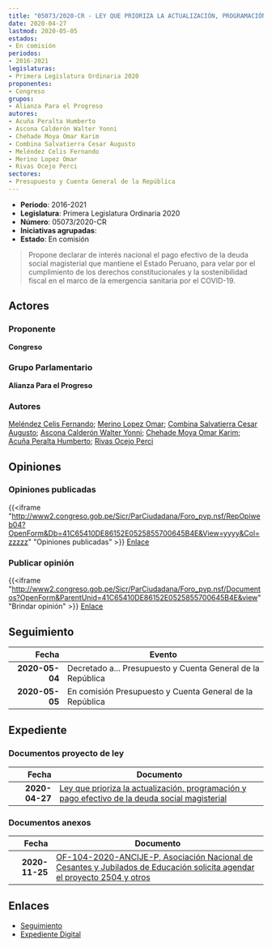 ```yaml
---
title: "05073/2020-CR - LEY QUE PRIORIZA LA ACTUALIZACIÓN, PROGRAMACIÓN Y PAGO EFECTIVO DE LA DEUDA SOCIAL MAGISTERIAL"
date: 2020-04-27
lastmod: 2020-05-05
estados:
- En comisión
periodos:
- 2016-2021
legislaturas:
- Primera Legislatura Ordinaria 2020
proponentes:
- Congreso
grupos:
- Alianza Para el Progreso
autores:
- Acuña Peralta Humberto
- Ascona Calderón Walter Yonni
- Chehade Moya Omar Karim
- Combina Salvatierra Cesar Augusto
- Meléndez Celis Fernando
- Merino Lopez Omar
- Rivas Ocejo Perci
sectores:
- Presupuesto y Cuenta General de la República
---
```

- **Periodo**: 2016-2021
- **Legislatura**: Primera Legislatura Ordinaria 2020
- **Número**: 05073/2020-CR
- **Iniciativas agrupadas**: 
- **Estado**: En comisión

> Propone declarar de interés nacional el pago efectivo de la deuda social magisterial que mantiene el Estado Peruano, para velar por el cumplimiento de los derechos constitucionales y la sostenibilidad fiscal en el marco de la emergencia sanitaria por el COVID-19.


## Actores

### Proponente

**Congreso**

### Grupo Parlamentario

**Alianza Para el Progreso**

### Autores

[Meléndez Celis Fernando](mailto:mailto:fmelendez@congreso.gob.pe); [Merino Lopez Omar](mailto:mailto:omerino@congreso.gob.pe); [Combina Salvatierra Cesar Augusto](mailto:mailto:ccombina@congreso.gob.pe); [Ascona Calderón Walter Yonni](mailto:mailto:wascona@congreso.gob.pe); [Chehade Moya Omar Karim](mailto:mailto:ochehade@congreso.gob.pe); [Acuña Peralta Humberto](mailto:mailto:hacuna@congreso.gob.pe); [Rivas Ocejo Perci](mailto:mailto:privas@congreso.gob.pe)

## Opiniones

### Opiniones publicadas

{{<iframe "http://www2.congreso.gob.pe/Sicr/ParCiudadana/Foro_pvp.nsf/RepOpiweb04?OpenForm&Db=41C65410DE86152E0525855700645B4E&View=yyyy&Col=zzzzz" "Opiniones publicadas" >}}
[Enlace](http://www2.congreso.gob.pe/Sicr/ParCiudadana/Foro_pvp.nsf/RepOpiweb04?OpenForm&Db=41C65410DE86152E0525855700645B4E&View=yyyy&Col=zzzzz)

### Publicar opinión

{{<iframe "http://www2.congreso.gob.pe/Sicr/ParCiudadana/Foro_pvp.nsf/Documentos?OpenForm&ParentUnid=41C65410DE86152E0525855700645B4E&view" "Brindar opinión" >}}
[Enlace](http://www2.congreso.gob.pe/Sicr/ParCiudadana/Foro_pvp.nsf/Documentos?OpenForm&ParentUnid=41C65410DE86152E0525855700645B4E&view)


## Seguimiento

| Fecha | Evento |
|------:|--------|
| **2020-05-04** | Decretado a... Presupuesto y Cuenta General de la República |
| **2020-05-05** | En comisión Presupuesto y Cuenta General de la República |

## Expediente

### Documentos proyecto de ley

| Fecha | Documento |
|------:|-----------|
| **2020-04-27** | [Ley que prioriza la actualización, programación y pago efectivo de la deuda social magisterial](http://www.leyes.congreso.gob.pe/Documentos/2016_2021/Proyectos_de_Ley_y_de_Resoluciones_Legislativas/PL05073-20200427..pdf) |

### Documentos anexos

| Fecha | Documento |
|------:|-----------|
| **2020-11-25** | [OF-104-2020-ANCIJE-P, Asociación Nacional de Cesantes y Jubilados de Educación solicita agendar el proyecto 2504 y otros](http://www.leyes.congreso.gob.pe/Documentos/2016_2021/Oficios/Otras_Instituciones/OF-104-2020-ANCIJE-P.pdf) |

## Enlaces

- [Seguimiento](http://www2.congreso.gob.pe/Sicr/TraDocEstProc/CLProLey2016.nsf/f7fff46988ca05b1052578e100829cc7/e35d93ee17f83e6b0525855700734b20?OpenDocument)
- [Expediente Digital](http://www2.congreso.gob.pe/Sicr/TraDocEstProc/Expvirt_2011.nsf/visbusqptramdoc1621/05073?opendocument)

